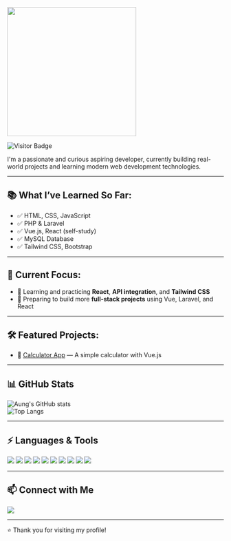 <img src="https://raw.githubusercontent.com/user/repo/main/neon.svg" width="300">

![Visitor Badge](https://komarev.com/ghpvc/?username=aungpyaeheiin&label=Profile+views&color=0e75b6&style=flat)

I'm a passionate and curious aspiring developer, currently building real-world projects and learning modern web development technologies.

---

## 📚 What I’ve Learned So Far:
- ✅ HTML, CSS, JavaScript  
- ✅ PHP & Laravel 
- ✅ Vue.js, React (self-study)  
- ✅ MySQL Database  
- ✅ Tailwind CSS, Bootstrap  

---

## 🎯 Current Focus:
- 🔁 Learning and practicing **React**, **API integration**, and **Tailwind CSS**  
- 🔧 Preparing to build more **full‑stack projects** using Vue, Laravel, and React

---

## 🛠️ Featured Projects:

- 🔢 [Calculator App](https://aungpyaeheiin.github.io/calculator/) — A simple calculator with Vue.js  
---

## 📊 GitHub Stats

![Aung's GitHub stats](https://github-readme-stats.vercel.app/api?username=aungpyaeheiin&show_icons=true&theme=dark&hide_border=true)  
![Top Langs](https://github-readme-stats.vercel.app/api/top-langs/?username=aungpyaeheiin&layout=compact&theme=dark&hide_border=true)  

---

## ⚡ Languages & Tools

<p align="left">
  <img src="https://img.shields.io/badge/HTML5-E34F26?style=flat&logo=html5&logoColor=white"/>
  <img src="https://img.shields.io/badge/CSS3-1572B6?style=flat&logo=css3&logoColor=white"/>
  <img src="https://img.shields.io/badge/JavaScript-F7DF1E?style=flat&logo=javascript&logoColor=black"/>
  <img src="https://img.shields.io/badge/TailwindCSS-38B2AC?style=flat&logo=tailwind-css&logoColor=white"/>
  <img src="https://img.shields.io/badge/Bootstrap-7952B3?style=flat&logo=bootstrap&logoColor=white"/>
  <img src="https://img.shields.io/badge/PHP-777BB4?style=flat&logo=php&logoColor=white"/>
  <img src="https://img.shields.io/badge/Laravel-FF2D20?style=flat&logo=laravel&logoColor=white"/>
  <img src="https://img.shields.io/badge/MySQL-4479A1?style=flat&logo=mysql&logoColor=white"/>
  <img src="https://img.shields.io/badge/Vue.js-4FC08D?style=flat&logo=vue.js&logoColor=white"/>
  <img src="https://img.shields.io/badge/React-20232A?style=flat&logo=react&logoColor=61DAFB"/>
</p>

---

## 📫 Connect with Me

<p>
  <a href="mailto:aunggpyaehein@gmail.com">
    <img src="https://img.shields.io/badge/Gmail-D14836?style=flat&logo=gmail&logoColor=white"/>
  </a>
  <!-- <a href="https://linkedin.com/in/aung-pyae-hein">
    <img src="https://img.shields.io/badge/LinkedIn-0077B5?style=flat&logo=linkedin&logoColor=white"/>
  </a> -->
</p>

---

⭐ Thank you for visiting my profile!
